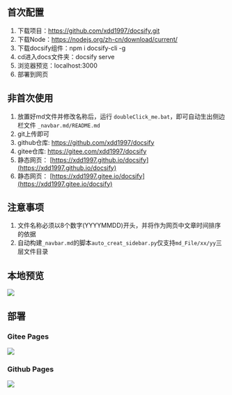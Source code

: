## 首次配置
1. 下载项目：https://github.com/xdd1997/docsify.git
2. 下载Node：https://nodejs.org/zh-cn/download/current/
3. 下载docsify组件：npm i docsify-cli -g
4. cd进入docs文件夹：docsify serve
5. 浏览器预览：localhost:3000
6. 部署到网页


## 非首次使用

1. 放置好md文件并修改名称后，运行 `doubleClick_me.bat`，即可自动生出侧边栏文件 `_navbar.md/README.md`
2. git上传即可 
3. github仓库: https://github.com/xdd1997/docsify
4. gitee仓库: https://gitee.com/xdd1997/docsify
3. 静态网页： [https://xdd1997.github.io/docsify](https://xdd1997.github.io/docsify)
4. 静态网页： [https://xdd1997.gitee.io/docsify](https://xdd1997.gitee.io/docsify)

   

## 注意事项

1. 文件名称必须以8个数字(YYYYMMDD)开头，并将作为网页中文章时间排序的依据
2. 自动构建`_navbar.md`的脚本`auto_creat_sidebar.py`仅支持`md_File/xx/yy`三层文件目录



## 本地预览
![](https://mypic2016.oss-cn-beijing.aliyuncs.com/picGo/202303051916010.png)




## 部署

### Gitee Pages

![](https://mypic2016.oss-cn-beijing.aliyuncs.com/picGo/202211262015568.png)

### Github Pages
![](https://mypic2016.oss-cn-beijing.aliyuncs.com/picGo/202211262019706.png)
